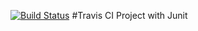 [![Build Status](https://travis-ci.org/ucsd-warren/lab4.svg?branch=master)](https://travis-ci.org/ucsd-warren/lab4)
#Travis CI Project with Junit
